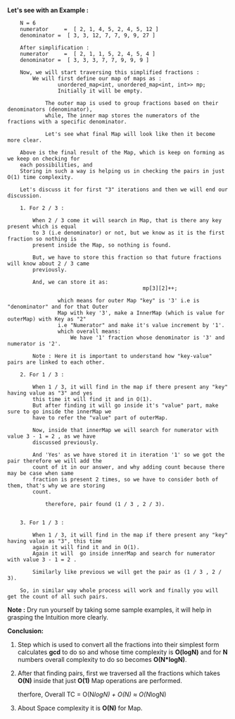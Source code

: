 **Let's see with an Example :**
```
    N = 6
    numerator     =  [ 2, 1, 4, 5, 2, 4, 5, 12 ]
    denominator =  [ 3, 3, 12, 7, 7, 9, 9, 27 ] 

    After simplification :
    numerator     =  [ 2, 1, 1, 5, 2, 4, 5, 4 ]
    denominator =  [ 3, 3, 3, 7, 7, 9, 9, 9 ] 

    Now, we will start traversing this simplified fractions :
        We will first define our map of maps as :
                unordered_map<int, unordered_map<int, int>> mp;
                Initially it will be empty.
            
            The outer map is used to group fractions based on their denominators (denominator), 
            while, The inner map stores the numerators of the fractions with a specific denominator.
            
            Let's see what final Map will look like then it become more clear.
```

```
    Above is the final result of the Map, which is keep on forming as we keep on checking for
    each possibilities, and
    Storing in such a way is helping us in checking the pairs in just O(1) time complexity.

    Let's discuss it for first "3" iterations and then we will end our discussion.

    1. For 2 / 3 :
   
        When 2 / 3 come it will search in Map, that is there any key present which is equal 
        to 3 (i.e denominator) or not, but we know as it is the first fraction so nothing is
        present inside the Map, so nothing is found.

        But, we have to store this fraction so that future fractions will know about 2 / 3 came
        previously.

        And, we can store it as:
                                           mp[3][2]++;

                which means for outer Map "key" is '3' i.e is "denominator" and for that Outer 
                Map with key '3', make a InnerMap (which is value for outerMap) with Key as "2"
                i.e "Numerator" and make it's value increment by '1'.
                which overall means:
                    We have '1' fraction whose denominator is '3' and numerator is '2'.
                    
        Note : Here it is important to understand how "key-value" pairs are linked to each other.

    2. For 1 / 3 :

        When 1 / 3, it will find in the map if there present any "key" having value as "3" and yes
        this time it will find it and in O(1).
        But after finding it will go inside it's "value" part, make sure to go inside the innerMap we
        have to refer the "value" part of outerMap.

        Now, inside that innerMap we will search for numerator with value 3 - 1 = 2 , as we have 
        discussed previously.

        And 'Yes' as we have stored it in iteration '1' so we got the pair therefore we will add the
        count of it in our answer, and why adding count because there may be case when same
        fraction is present 2 times, so we have to consider both of them, that's why we are storing
        count.

            therefore, pair found (1 / 3 , 2 / 3).


    3. For 1 / 3 :

        When 1 / 3, it will find in the map if there present any "key" having value as "3", this time
        again it will find it and in O(1).
        Again it will  go inside innerMap and search for numerator with value 3 - 1 = 2 .

        Similarly like previous we will get the pair as (1 / 3 , 2 / 3).
    
    So, in similar way whole process will work and finally you will get the count of all such pairs.
```

**Note :** Dry run yourself by taking some sample examples, it will help in grasping the Intuition more clearly.

**Conclusion:**
1. Step which is used to convert all the fractions into their simplest form calculates **gcd** to do so and whose time complexity
    is **O(logN)** and for **N** numbers overall complexity to do so becomes **O(N*logN)**.
2. After that finding pairs, first we traversed all the fractions which takes **O(N)** inside that just **O(1)** Map operations are
    performed.

    therfore, Overall TC = O(N*logN) + O(N) 
                                    ≈ O(N*logN)

3. About Space complexity it is **O(N)** for Map.
